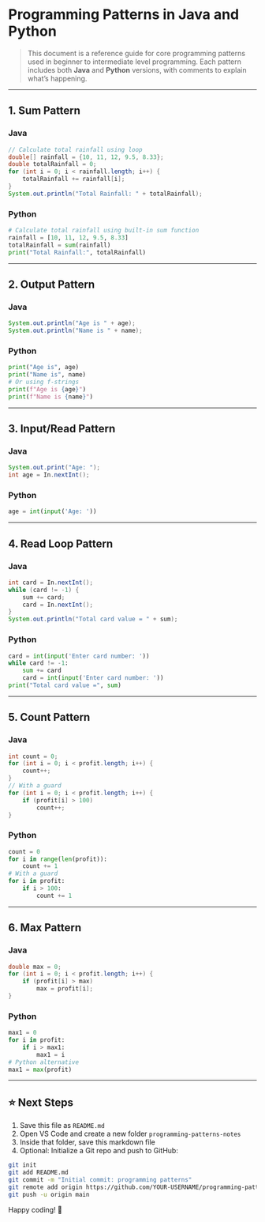 # Programming Patterns in Java and Python

> This document is a reference guide for core programming patterns used in beginner to intermediate level programming. Each pattern includes both **Java** and **Python** versions, with comments to explain what’s happening.

---

## 1. Sum Pattern

### Java
```java
// Calculate total rainfall using loop
double[] rainfall = {10, 11, 12, 9.5, 8.33};
double totalRainfall = 0;
for (int i = 0; i < rainfall.length; i++) {
    totalRainfall += rainfall[i];
}
System.out.println("Total Rainfall: " + totalRainfall);
```

### Python
```python
# Calculate total rainfall using built-in sum function
rainfall = [10, 11, 12, 9.5, 8.33]
totalRainfall = sum(rainfall)
print("Total Rainfall:", totalRainfall)
```

---

## 2. Output Pattern

### Java
```java
System.out.println("Age is " + age);
System.out.println("Name is " + name);
```

### Python
```python
print("Age is", age)
print("Name is", name)
# Or using f-strings
print(f"Age is {age}")
print(f"Name is {name}")
```

---

## 3. Input/Read Pattern

### Java
```java
System.out.print("Age: ");
int age = In.nextInt();
```

### Python
```python
age = int(input('Age: '))
```

---

## 4. Read Loop Pattern

### Java
```java
int card = In.nextInt();
while (card != -1) {
    sum += card;
    card = In.nextInt();
}
System.out.println("Total card value = " + sum);
```

### Python
```python
card = int(input('Enter card number: '))
while card != -1:
    sum += card
    card = int(input('Enter card number: '))
print("Total card value =", sum)
```

---

## 5. Count Pattern

### Java
```java
int count = 0;
for (int i = 0; i < profit.length; i++) {
    count++;
}
// With a guard
for (int i = 0; i < profit.length; i++) {
    if (profit[i] > 100)
        count++;
}
```

### Python
```python
count = 0
for i in range(len(profit)):
    count += 1
# With a guard
for i in profit:
    if i > 100:
        count += 1
```

---

## 6. Max Pattern

### Java
```java
double max = 0;
for (int i = 0; i < profit.length; i++) {
    if (profit[i] > max)
        max = profit[i];
}
```

### Python
```python
max1 = 0
for i in profit:
    if i > max1:
        max1 = i
# Python alternative
max1 = max(profit)
```

---

## ⭐ Next Steps

1. Save this file as `README.md`
2. Open VS Code and create a new folder `programming-patterns-notes`
3. Inside that folder, save this markdown file
4. Optional: Initialize a Git repo and push to GitHub:
```bash
git init
git add README.md
git commit -m "Initial commit: programming patterns"
git remote add origin https://github.com/YOUR-USERNAME/programming-patterns-notes.git
git push -u origin main
```

Happy coding! 🚀
